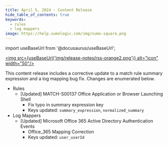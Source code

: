 ```yaml
---
title: April 5, 2024 - Content Release
hide_table_of_contents: true
keywords:
  - rules
  - log mappers
image: https://help.sumologic.com/img/sumo-square.png    
---
```


import useBaseUrl from '@docusaurus/useBaseUrl';

<a href="https://help.sumologic.com/release-notes-cse/rss.xml"><img src={useBaseUrl('img/release-notes/rss-orange2.png')} alt="icon" width="50"/></a>

This content release includes a corrective update to a match rule summary expression and a log mapping bug fix. Changes are enumerated below.

* Rules
     * [Updated] MATCH-S00137 Office Application or Browser Launching Shell
        * Fix typo in summary expression key
        * Keys updated: `summary_expression`, `normalized_summary`
* Log Mappers
     * [Updated] Microsoft Office 365 Active Directory Authentication Events
        * Office_365 Mapping Correction
        * Keys updated: `user_userId`
